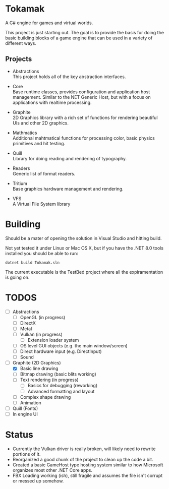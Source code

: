 # Tokamak
A C# engine for games and virtual worlds.

This project is just starting out.  The goal is to provide the basis for doing the basic building blocks of a game engine that can be used in a variety of different ways.

## Projects
- Abstractions\
  This project holds all of the key abstraction interfaces.

- Core\
  Base runtime classes, provides configuration and application host management.  Similar to the NET Generic Host, but with a focus on applications with realtime processing.

- Graphite\
  2D Graphics library with a rich set of functions for rendering beautiful UIs and other 2D graphics.

- Mathmatics\
  Additional mahtmatical functions for processing color, basic physics primitives and hit testing.

- Quill\
  Library for doing reading and rendering of typography.

- Readers\
  Generic list of format readers.

- Tritium\
  Base graphics hardware management and rendering.

- VFS\
  A Virtual File System library

# Building
Should be a mater of opening the solution in Visual Studio and hitting build.

Not yet tested it under Linux or Mac OS X, but if you have the .NET 8.0 tools installed you should be able to run:
```
dotnet build Tokamak.sln
```

The current executable is the TestBed project where all the expiramentation is going on.

# TODOS
- [ ] Abstractions
  - [ ] OpenGL (in progress)
  - [ ] DirectX
  - [ ] Metal
  - [ ] Vulkan (in progress)
	- [ ] Extension loader system
  - [ ] OS level GUI objects (e.g. the main window/screen)
  - [ ] Direct hardware input (e.g. DirectInput)
  - [ ] Sound
- [ ] Graphite (2D Graphics)
  - [X] Basic line drawing
  - [ ] Bitmap drawing (basic blits working)
  - [ ] Text rendering (in progress)
	- [ ] Basics for debugging (reworking)
	- [ ] Advanced formatting and layout
  - [ ] Complex shape drawing
  - [ ] Animation
- [ ] Quill (Fonts)
- [ ] In engine UI

# Status
- Currently the Vulkan driver is really broken, will likely need to rewrite portions of it.
- Reorganized a good chunk of the project to clean up the code a bit.
- Created a basic GameHost type hosting system similar to how Microsoft organizes most other .NET Core apps.
- FBX Loading working (ish), still fragile and assumes the file isn't corrupt or messed up somehow.
